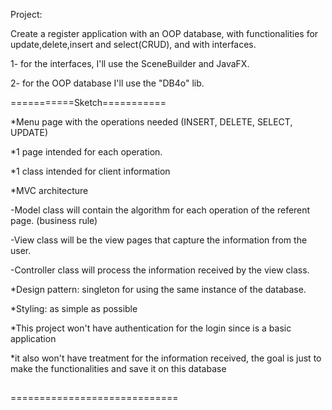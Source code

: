Project:

Create a register application with an OOP database, with functionalities for
update,delete,insert and select(CRUD), and with interfaces.

1- for the interfaces, I'll use the SceneBuilder and JavaFX.

2- for the OOP database I'll use the "DB4o" lib.

===========Sketch===========

*Menu page with the operations needed (INSERT, DELETE, SELECT, UPDATE)

*1 page intended for each operation.

*1 class intended for client information

*MVC architecture

-Model class will contain the algorithm for each operation of the referent page. (business rule)

-View class will be the view pages that capture the information from the user.

-Controller class will process the information received by the view class.

*Design pattern: singleton for using the same instance of the database.

*Styling: as simple as possible 

*This project won't have authentication for the login since is a basic application 

*it also won't have treatment for the information received, the goal is just to make the functionalities
and save it on this database
##
=============================

